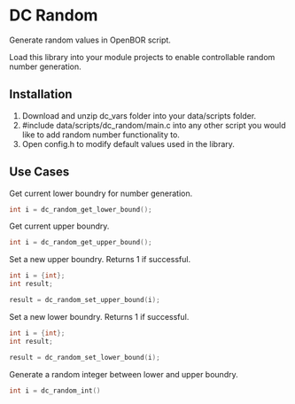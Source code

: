 # DC Random
Generate random values in OpenBOR script.

Load this library into your module projects to enable controllable random number generation. 

## Installation

1. Download and unzip dc_vars folder into your data/scripts folder.
1. #include data/scripts/dc_random/main.c into any other script you would like to add random number functionality to.
1. Open config.h to modify default values used in the library.

## Use Cases

Get current lower boundry for number generation.
```c
int i = dc_random_get_lower_bound();
```

Get current upper boundry.
```c
int i = dc_random_get_upper_bound();
```

Set a new upper boundry. Returns 1 if successful.
```c
int i = {int};
int result;

result = dc_random_set_upper_bound(i);
```

Set a new lower boundry. Returns 1 if successful.
```c
int i = {int};
int result;

result = dc_random_set_lower_bound(i);
```

Generate a random integer between lower and upper boundry.
```c
int i = dc_random_int()
```
